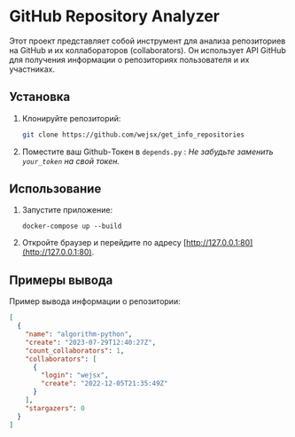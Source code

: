 # GitHub Repository Analyzer

Этот проект представляет собой инструмент для анализа репозиториев на GitHub и их коллабораторов (collaborators). Он использует API GitHub для получения информации о репозиториях пользователя и их участниках.

## Установка

1. Клонируйте репозиторий:

    ```bash
    git clone https://github.com/wejsx/get_info_repositories
    ```

2. Поместите ваш Github-Токен в  `depends.py` :
    *Не забудьте заменить `your_token` на свой токен.*

## Использование

1. Запустите приложение:

    ```
    docker-compose up --build
    ```

2. Откройте браузер и перейдите по адресу [http://127.0.0.1:80](http://127.0.0.1:80).

## Примеры вывода

Пример вывода информации о репозитории:

```json
[
  {
    "name": "algorithm-python",
    "create": "2023-07-29T12:40:27Z",
    "count_collaborators": 1,
    "collaborators": [
      {
        "login": "wejsx",
        "create": "2022-12-05T21:35:49Z"
      }
    ],
    "stargazers": 0
  }
]
